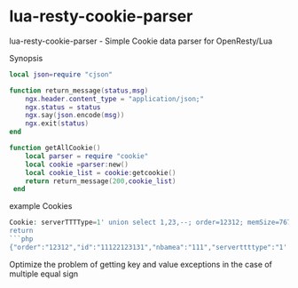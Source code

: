 # lua-resty-cookie-parser
lua-resty-cookie-parser - Simple Cookie data parser for OpenResty/Lua



Synopsis

```lua
local json=require "cjson"

function return_message(status,msg)
	ngx.header.content_type = "application/json;"
	ngx.status = status
	ngx.say(json.encode(msg))
    ngx.exit(status)
end

function getAllCookie()
    local parser = require "cookie"
    local cookie =parser:new()
    local cookie_list = cookie:getcookie()
    return return_message(200,cookie_list)
 end

```

example Cookies
```php
Cookie: serverTTTType=1' union select 1,23,--; order=12312; memSize=7671; test=%7B%22;  nbamea=111;rememberMe=11;ada=qweq;ada=11;id=111;id=22123131```
return 
```php
{"order":"12312","id":"11122123131","nbamea":"111","serverttttype":"1' union select 1,23,--","ada":"qweq11","memsize":"7671","test":"{\"","rememberme":"11"}
```


Optimize the problem of getting key and value exceptions in the case of multiple equal sign


